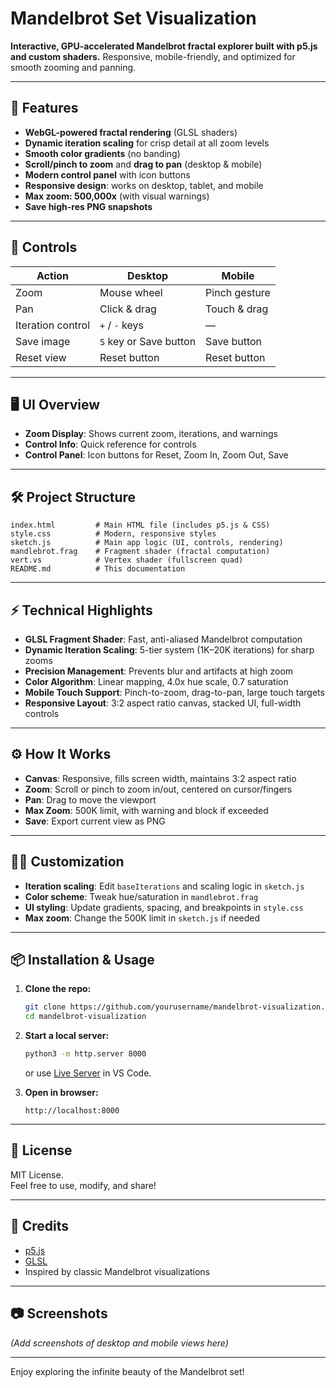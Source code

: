 # Mandelbrot Set Visualization

**Interactive, GPU-accelerated Mandelbrot fractal explorer built with p5.js and custom shaders.**
Responsive, mobile-friendly, and optimized for smooth zooming and panning.

---

## 🚀 Features

- **WebGL-powered fractal rendering** (GLSL shaders)
- **Dynamic iteration scaling** for crisp detail at all zoom levels
- **Smooth color gradients** (no banding)
- **Scroll/pinch to zoom** and **drag to pan** (desktop & mobile)
- **Modern control panel** with icon buttons
- **Responsive design**: works on desktop, tablet, and mobile
- **Max zoom: 500,000x** (with visual warnings)
- **Save high-res PNG snapshots**

---

## 📱 Controls

| Action            | Desktop                | Mobile        |
| ----------------- | ---------------------- | ------------- |
| Zoom              | Mouse wheel            | Pinch gesture |
| Pan               | Click & drag           | Touch & drag  |
| Iteration control | `+` / `-` keys         | —             |
| Save image        | `S` key or Save button | Save button   |
| Reset view        | Reset button           | Reset button  |

---

## 🖥️ UI Overview

- **Zoom Display**: Shows current zoom, iterations, and warnings
- **Control Info**: Quick reference for controls
- **Control Panel**: Icon buttons for Reset, Zoom In, Zoom Out, Save

---

## 🛠️ Project Structure

```
index.html         # Main HTML file (includes p5.js & CSS)
style.css          # Modern, responsive styles
sketch.js          # Main app logic (UI, controls, rendering)
mandlebrot.frag    # Fragment shader (fractal computation)
vert.vs            # Vertex shader (fullscreen quad)
README.md          # This documentation
```

---

## ⚡ Technical Highlights

- **GLSL Fragment Shader**: Fast, anti-aliased Mandelbrot computation
- **Dynamic Iteration Scaling**: 5-tier system (1K–20K iterations) for sharp zooms
- **Precision Management**: Prevents blur and artifacts at high zoom
- **Color Algorithm**: Linear mapping, 4.0x hue scale, 0.7 saturation
- **Mobile Touch Support**: Pinch-to-zoom, drag-to-pan, large touch targets
- **Responsive Layout**: 3:2 aspect ratio canvas, stacked UI, full-width controls

---

## ⚙️ How It Works

- **Canvas**: Responsive, fills screen width, maintains 3:2 aspect ratio
- **Zoom**: Scroll or pinch to zoom in/out, centered on cursor/fingers
- **Pan**: Drag to move the viewport
- **Max Zoom**: 500K limit, with warning and block if exceeded
- **Save**: Export current view as PNG

---

## 🧑‍💻 Customization

- **Iteration scaling**: Edit `baseIterations` and scaling logic in `sketch.js`
- **Color scheme**: Tweak hue/saturation in `mandlebrot.frag`
- **UI styling**: Update gradients, spacing, and breakpoints in `style.css`
- **Max zoom**: Change the 500K limit in `sketch.js` if needed

---

## 📦 Installation & Usage

1. **Clone the repo:**
   ```bash
   git clone https://github.com/yourusername/mandelbrot-visualization.git
   cd mandelbrot-visualization
   ```
2. **Start a local server:**

   ```bash
   python3 -m http.server 8000
   ```

   or use [Live Server](https://marketplace.visualstudio.com/items?itemName=ritwickdey.LiveServer) in VS Code.

3. **Open in browser:**
   ```
   http://localhost:8000
   ```

---

## 📝 License

MIT License.  
Feel free to use, modify, and share!

---

## 🙏 Credits

- [p5.js](https://p5js.org/)
- [GLSL](<https://www.khronos.org/opengl/wiki/Core_Language_(GLSL)>)
- Inspired by classic Mandelbrot visualizations

---

## 📷 Screenshots

_(Add screenshots of desktop and mobile views here)_

---

Enjoy exploring the infinite beauty of the Mandelbrot set!
